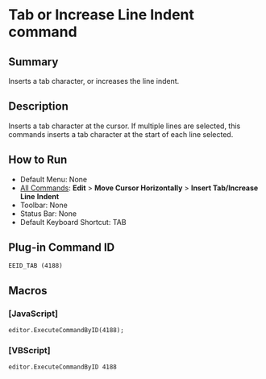 # Tab or Increase Line Indent command

## Summary

Inserts a tab character, or increases the line indent.

## Description

Inserts a tab character at the cursor. If
multiple lines are selected, this commands inserts a tab character at the
start of each line selected.

## How to Run

- Default Menu: None
- [All Commands](../tools/all_commands): **Edit** \> **Move Cursor Horizontally**
\> **Insert Tab/Increase Line**
**Indent**
- Toolbar: None
- Status Bar: None
- Default Keyboard Shortcut: TAB

## Plug-in Command ID

```
EEID_TAB (4188)```

## Macros

### \[JavaScript\]

```
editor.ExecuteCommandByID(4188);
```

### \[VBScript\]

```
editor.ExecuteCommandByID 4188
```
